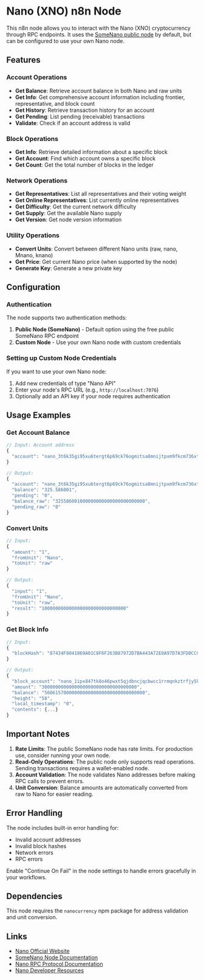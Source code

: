 # Nano (XNO) n8n Node

This n8n node allows you to interact with the Nano (XNO) cryptocurrency through RPC endpoints. It uses the [SomeNano public node](https://node.somenano.com) by default, but can be configured to use your own Nano node.

## Features

### Account Operations
- **Get Balance**: Retrieve account balance in both Nano and raw units
- **Get Info**: Get comprehensive account information including frontier, representative, and block count
- **Get History**: Retrieve transaction history for an account
- **Get Pending**: List pending (receivable) transactions
- **Validate**: Check if an account address is valid

### Block Operations
- **Get Info**: Retrieve detailed information about a specific block
- **Get Account**: Find which account owns a specific block
- **Get Count**: Get the total number of blocks in the ledger

### Network Operations
- **Get Representatives**: List all representatives and their voting weight
- **Get Online Representatives**: List currently online representatives
- **Get Difficulty**: Get the current network difficulty
- **Get Supply**: Get the available Nano supply
- **Get Version**: Get node version information

### Utility Operations
- **Convert Units**: Convert between different Nano units (raw, nano, Mnano, knano)
- **Get Price**: Get current Nano price (when supported by the node)
- **Generate Key**: Generate a new private key

## Configuration

### Authentication

The node supports two authentication methods:

1. **Public Node (SomeNano)** - Default option using the free public SomeNano RPC endpoint
2. **Custom Node** - Use your own Nano node with custom credentials

### Setting up Custom Node Credentials

If you want to use your own Nano node:

1. Add new credentials of type "Nano API"
2. Enter your node's RPC URL (e.g., `http://localhost:7076`)
3. Optionally add an API key if your node requires authentication

## Usage Examples

### Get Account Balance

```javascript
// Input: Account address
{
  "account": "nano_3t6k35gi95xu6tergt6p69ck76ogmitsa8mnijtpxm9fkcm736xtoncuohr3"
}

// Output:
{
  "account": "nano_3t6k35gi95xu6tergt6p69ck76ogmitsa8mnijtpxm9fkcm736xtoncuohr3",
  "balance": "325.586001",
  "pending": "0",
  "balance_raw": "325586001000000000000000000000000",
  "pending_raw": "0"
}
```

### Convert Units

```javascript
// Input:
{
  "amount": "1",
  "fromUnit": "Nano",
  "toUnit": "raw"
}

// Output:
{
  "input": "1",
  "fromUnit": "Nano",
  "toUnit": "raw",
  "result": "1000000000000000000000000000000"
}
```

### Get Block Info

```javascript
// Input:
{
  "blockHash": "87434F8041869A01C8F6F263B87972D7BA443A72E0A97D7A3FD0CCC2358FD6F9"
}

// Output:
{
  "block_account": "nano_1ipx847tk8o46pwxt5qjdbncjqcbwcc1rrmqnkztrfjy5k7z4imsrata9est",
  "amount": "30000000000000000000000000000000000",
  "balance": "5606157000000000000000000000000000000",
  "height": "58",
  "local_timestamp": "0",
  "contents": {...}
}
```

## Important Notes

1. **Rate Limits**: The public SomeNano node has rate limits. For production use, consider running your own node.
2. **Read-Only Operations**: The public node only supports read operations. Sending transactions requires a wallet-enabled node.
3. **Account Validation**: The node validates Nano addresses before making RPC calls to prevent errors.
4. **Unit Conversion**: Balance amounts are automatically converted from raw to Nano for easier reading.

## Error Handling

The node includes built-in error handling for:
- Invalid account addresses
- Invalid block hashes
- Network errors
- RPC errors

Enable "Continue On Fail" in the node settings to handle errors gracefully in your workflows.

## Dependencies

This node requires the `nanocurrency` npm package for address validation and unit conversion.

## Links

- [Nano Official Website](https://nano.org)
- [SomeNano Node Documentation](https://node.somenano.com)
- [Nano RPC Protocol Documentation](https://docs.nano.org/commands/rpc-protocol/)
- [Nano Developer Resources](https://nano.org/developers) 